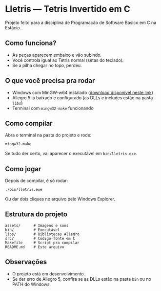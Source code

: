 # Lletris — Tetris Invertido em C

Projeto feito para a disciplina de Programação de Software Básico em C na Estácio.

## Como funciona?

- As peças aparecem embaixo e vão subindo.
- Você controla igual ao Tetris normal (setas do teclado).
- Se a pilha chegar no topo, perdeu.

## O que você precisa pra rodar

- Windows com MinGW-w64 instalado ([download disponível neste link](https://www.mingw-w64.org/))
- Allegro 5 já baixado e configurado (as DLLs e includes estão na pasta `libs`)
- Terminal com `mingw32-make` funcionando

## Como compilar

Abra o terminal na pasta do projeto e rode:

```bash
mingw32-make
```

Se tudo der certo, vai aparecer o executável em `bin/lletris.exe`.

## Como jogar

Depois de compilar, é só rodar:

```bash
./bin/lletris.exe
```

Ou dar dois cliques no arquivo pelo Windows Explorer.

## Estrutura do projeto

```
assets/      # Imagens e sons
bin/         # Executável
libs/        # Bibliotecas Allegro
src/         # Código-fonte em C
Makefile     # Script pra compilar
README.md    # Este arquivo
```

## Observações

- O projeto está em desenvolvimento.
- Se der erro de Allegro 5, confira se as DLLs estão na pasta `bin` ou no PATH do Windows.
